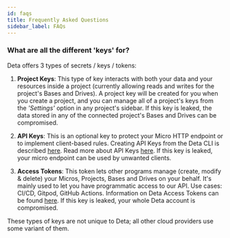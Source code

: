 ```yaml
---
id: faqs
title: Frequently Asked Questions
sidebar_label: FAQs
---
```


### What are all the different 'keys' for?

Deta offers 3 types of secrets / keys / tokens:

1. **Project Keys**: This type of key interacts with both your data and your resources inside a project (currently allowing reads and writes for the project's Bases and Drives). A project key will be created for you when you create a project, and you can manage all of a project's keys from the *'Settings'* option in any project's sidebar. If this key is leaked, the data stored in any of the connected project's Bases and Drives can be compromised. 

2. **API Keys**: This is an optional key to protect your Micro HTTP endpoint or to implement client-based rules. Creating API Keys from the Deta CLI is described [here](/docs/cli/commands#deta-auth-create-api-key). Read more about API Keys [here](https://en.wikipedia.org/wiki/Application_programming_interface_key). If this key is leaked, your micro endpoint can be used by unwanted clients.

3. **Access Tokens**: This token lets other programs manage (create, modify & delete) your Micros, Projects, Bases and Drives on your behalf. It's mainly used to let you have programmatic access to our API. Use cases: CI/CD, Gitpod, GitHub Actions. Information on Deta Access Tokens can be found [here](/docs/cli/auth#deta-access-tokens). If this key is leaked, your whole Deta account is compromised.

These types of keys are not unique to Deta; all other cloud providers use some variant of them.
